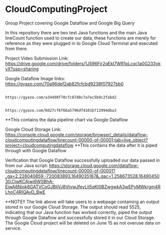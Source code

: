# CloudComputingProject
Group Project covering Google Dataflow and Google Big Query 

In this repository there are two test Java functions and the main Java lineCount function used to create our data, these functions are merely for reference as they were plugged in to Google Cloud Terminal and executed from there.

Project Video Submission Link: https://drive.google.com/drive/folders/1J596Fjr2qEkI7WR1pLcxc1a0G233ykyX?usp=sharing

Google Dataflow Image links: https://gyazo.com/70a96def2ab82fcfcbd9238f07927bb0 

                             https://gyazo.com/a34498f70cfc87d0c7a7ec5b9c2fabd2 
														 
                             https://gyazo.com/0d27cf6f66a5796df4101b712994dba3 
                      
**This contains the data pipeline chart via Google Dataflow

Google Cloud Storage Link: https://console.cloud.google.com/storage/browser/_details/dataflow-cloudcomputingdataflow/linecount-00000-of-00001;tab=live_object?project=cloudcomputingdataflow
**This contains the data after it is piped through with Google Dataflow

Verification that Google Dataflow successfully uploaded our data passed in from our Java script: https://storage.cloud.google.com/dataflow-cloudcomputingdataflow/linecount-00000-of-00001?_ga=2.228040859.-720083893.1649035167&_gac=1.258673528.1649045030.CjwKCAjwi6WSBhA-EiwA6Niok6GATVCoGJBljVJ8VtvwJfeyLIj5qKI0BZwgwkA3wEPyMWkrgm4RLhoC4RIQAvD_BwE

**NOTE!! The link above will take users to a webpage containing an output stored in our Google Cloud Storage. The output should read 5525, indicating that our Java function has worked correctly, piped the output through Google Dataflow and successfully stored it in our Cloud Storage. The Google Cloud project will be deleted on June 15 as not overuse data on service.
